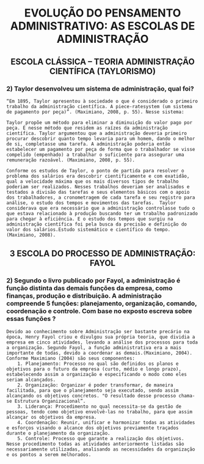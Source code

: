 <h1 align="center">EVOLUÇÃO DO PENSAMENTO ADMINISTRATIVO: AS ESCOLAS DE ADMINISTRAÇÃO</h1>

<h2 align="center"> ESCOLA CLÁSSICA – TEORIA ADMINISTRAÇÃO CIENTÍFICA (TAYLORISMO) </h2>

### 2) Taylor desenvolveu um sistema de administração, qual foi?

    “Em 1895, Taylor apresentou à sociedade o que é considerado o primeiro trabalho da administração científica. A piece-ratesystem (um sistema de pagamento por peça)”. (Maximiano, 2008, p. 55). Nesse sistema:

    Taylor propõe um método para eliminar a diminuição do valor pago por peça. É nesse método que residem as raízes da administração científica. Taylor argumentou que a administração deveria primeiro procurar descobrir quanto tempo levaria para um homem, dando o melhor de si, completasse uma tarefa. A administração poderia então estabelecer um pagamento por peça de forma que o trabalhador se visse compelido (empenhado) a trabalhar o suficiente para assegurar uma remuneração razoável. (Maximiano, 2008, p. 55).

    Conforme os estudos de Taylor, o ponto de partida para resolver o problema dos salários era descobrir cientificamente e com exatidão, qual a velocidade máxima que os mais diversos tipos de trabalho poderiam ser realizados. Nesses trabalhos deveriam ser analisados e testados a divisão das tarefas e seus elementos básicos com o apoio dos trabalhadores, a cronometragem de cada tarefa e seu registro para análise, o estudo dos tempos e movimentos das tarefas.  Taylor considerava que era necessário que a administração controlasse tudo o que estava relacionado à produção buscando ter um trabalho padronizado para chegar à eficiência. E o estudo dos tempos que surgiu na administração científica foi pela busca da precisão e definição do valor dos salários.Estudo sistemático e científico do tempo.  (Maximiano, 2008).

<h2 align="center"> 3 ESCOLA DO PROCESSO DE ADMINISTRAÇÃO: FAYOL </h2>

### 2) Segundo o livro publicado por Fayol, a administração é função distinta das demais funções da empresa, como finanças, produção e distribuição. A administração compreende 5 funções: planejamento, organização, comando, coordenação e controle. Com base no exposto escreva sobre essas funções ?
	
    Devido ao conhecimento sobre Administração ser bastante precário na época, Henry Fayol criou e divulgou sua própria teoria, que dividia a empresa em cinco atividades, levando a análise dos processos para toda a organização. Segundo Fayol, a função administrativa era a mais importante de todas, devido a coordenar as demais.(Maximiano, 2004). 
    Conforme Maximiano (2004) são seus componentes:
        1. Planejamento: Processo no qual são definidos os planos e objetivos para o futuro da empresa (curto, médio e longo prazo), estabelecendo assim a organização e especificando o modo como eles seriam alcançados.
        2. Organização: Organizar é poder transformar, de maneira facilitada, para que o planejamento seja executado, sendo assim alcançando os objetivos concretos. "O resultado desse processo chama-se Estrutura Organizacional”.
        3. Liderança: Procedimento no qual necessita-se da gestão de pessoas, tendo como objetivo envolvê-las no trabalho, para que assim alcançar os objetivos da empresa.
        4. Coordenação: Reunir, unificar e harmonizar todas as atividades e esforços visando o alcance dos objetivos previamente traçados durante o planejamento da organização.
        5. Controle: Processo que garante a realização dos objetivos. Nesse procedimento todas as atividades anteriormente listadas são necessariamente utilizadas, analisando as necessidades da organização e os pontos a serem melhorados.